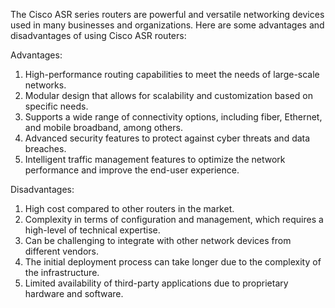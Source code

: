 The Cisco ASR series routers are powerful and versatile networking devices used in many businesses and organizations. Here are some advantages and disadvantages of using Cisco ASR routers:

Advantages:
1. High-performance routing capabilities to meet the needs of large-scale networks.
2. Modular design that allows for scalability and customization based on specific needs.
3. Supports a wide range of connectivity options, including fiber, Ethernet, and mobile broadband, among others.
4. Advanced security features to protect against cyber threats and data breaches.
5. Intelligent traffic management features to optimize the network performance and improve the end-user experience.

Disadvantages:
1. High cost compared to other routers in the market.
2. Complexity in terms of configuration and management, which requires a high-level of technical expertise.
3. Can be challenging to integrate with other network devices from different vendors.
4. The initial deployment process can take longer due to the complexity of the infrastructure.
5. Limited availability of third-party applications due to proprietary hardware and software.
